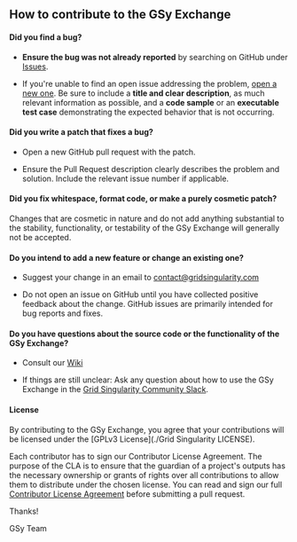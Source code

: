 ## How to contribute to the GSy Exchange

#### **Did you find a bug?**

* **Ensure the bug was not already reported** by searching on GitHub under [Issues](https://github.com/gridsingularity/gsy-e/issues).

* If you're unable to find an open issue addressing the problem, [open a new one](https://github.com/gridsingularity/gsy-e/issues/new). Be sure to include a **title and clear description**, as much relevant information as possible, and a **code sample** or an **executable test case** demonstrating the expected behavior that is not occurring.


#### **Did you write a patch that fixes a bug?**

* Open a new GitHub pull request with the patch.

* Ensure the Pull Request description clearly describes the problem and solution. Include the relevant issue number if applicable.


#### **Did you fix whitespace, format code, or make a purely cosmetic patch?**

Changes that are cosmetic in nature and do not add anything substantial to the stability, functionality, or testability of the GSy Exchange will generally not be accepted.


#### **Do you intend to add a new feature or change an existing one?**

* Suggest your change in an email to contact@gridsingularity.com

* Do not open an issue on GitHub until you have collected positive feedback about the change. GitHub issues are primarily intended for bug reports and fixes.


#### **Do you have questions about the source code or the functionality of the GSy Exchange?**

* Consult our [Wiki](https://gridsingularity.github.io/gsy-e/documentation/)

* If things are still unclear: Ask any question about how to use the GSy Exchange in the [Grid Singularity Community Slack](https://gsycommunity.slack.com/join/shared_invite/zt-dpfxe2gk-hKFccsrr68g982odCJlrIg#/).


#### **License**

By contributing to the GSy Exchange, you agree that your contributions will be licensed under the [GPLv3 License](./Grid Singularity LICENSE).

Each contributor has to sign our Contributor License Agreement. The purpose of the CLA is to ensure that the guardian of a project's outputs has the necessary ownership or grants of rights over all contributions to allow them to distribute under the chosen license. You can read and sign our full [Contributor License Agreement](https://gist.github.com/gsydev/c880a76b3cb73658f3b99b9edb791fb4) before submitting a pull request.


Thanks!

GSy Team
